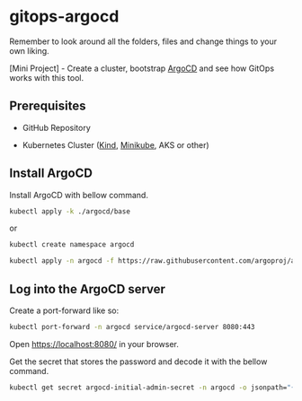 # gitops-argocd

Remember to look around all the folders, files and change things to your own liking.

[Mini Project] - Create a cluster, bootstrap [ArgoCD](https://argo-cd.readthedocs.io/) and see how GitOps works with this tool.

## Prerequisites

* GitHub Repository

* Kubernetes Cluster ([Kind](https://kind.sigs.k8s.io/), [Minikube](https://minikube.sigs.k8s.io/), AKS or other)

## Install ArgoCD

Install ArgoCD with bellow command.

```bash
kubectl apply -k ./argocd/base
```

or

```bash
kubectl create namespace argocd
```

```bash
kubectl apply -n argocd -f https://raw.githubusercontent.com/argoproj/argo-cd/stable/manifests/install.yaml
```

## Log into the ArgoCD server

Create a port-forward like so:

```bash
kubectl port-forward -n argocd service/argocd-server 8080:443
```

Open <https://localhost:8080/> in your browser.

Get the secret that stores the password and decode it with the bellow command.

```bash
kubectl get secret argocd-initial-admin-secret -n argocd -o jsonpath="{.data.password}" | base64 --decode
```
